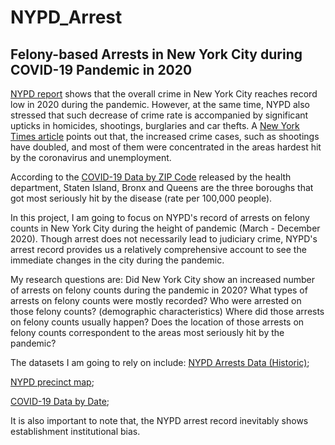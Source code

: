 # NYPD_Arrest
## Felony-based Arrests in New York City during COVID-19 Pandemic in 2020 ##
[NYPD report](https://www1.nyc.gov/site/nypd/news/p0106a/overall-crime-new-york-city-reaches-record-low-2020) shows that the overall crime in New York City reaches record low in 2020 during the pandemic. However, at the same time, NYPD also stressed that such decrease of crime rate is accompanied by significant upticks in homicides, shootings, burglaries and car thefts. A [New York Times article](https://www.nytimes.com/2020/12/29/nyregion/nyc-2020-crime-covid.html) points out that, the increased crime cases, such as shootings have doubled, and most of them were concentrated in the areas hardest hit by the coronavirus and unemployment.


According to the [COVID-19 Data by ZIP Code](https://www1.nyc.gov/site/doh/covid/covid-19-data-totals.page#zip) released by the health department, Staten Island, Bronx and Queens are the three boroughs that got most seriously hit by the disease (rate per 100,000 people).


In this project, I am going to focus on NYPD's record of arrests on felony counts in New York City during the height of pandemic (March - December 2020). Though arrest does not necessarily lead to judiciary crime, NYPD's arrest record provides us a relatively comprehensive account to see the immediate changes in the city during the pandemic.


My research questions are:
Did New York City show an increased number of arrests on felony counts during the pandemic in 2020?
What types of arrests on felony counts were mostly recorded?
Who were arrested on those felony counts? (demographic characteristics)
Where did those arrests on felony counts usually happen?
Does the location of those arrests on felony counts correspondent to the areas most seriously hit by the pandemic?


The datasets I am going to rely on include:
[NYPD Arrests Data (Historic)](https://data.cityofnewyork.us/Public-Safety/NYPD-Arrests-Data-Historic-/8h9b-rp9u);

[NYPD precinct map](https://data.cityofnewyork.us/Public-Safety/Police-Precincts/78dh-3ptz);

[COVID-19 Data by Date](https://www1.nyc.gov/site/doh/covid/covid-19-data.page#epicurve);

It is also important to note that, the NYPD arrest record inevitably shows establishment institutional bias.
